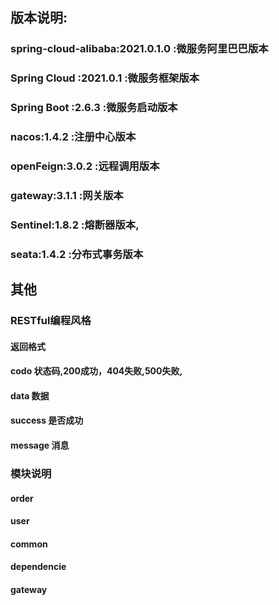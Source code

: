 ## 版本说明:
### spring-cloud-alibaba:2021.0.1.0 :微服务阿里巴巴版本
### Spring Cloud :2021.0.1          :微服务框架版本
### Spring Boot :2.6.3              :微服务启动版本
### nacos:1.4.2                     :注册中心版本                     
### openFeign:3.0.2                 :远程调用版本
### gateway:3.1.1                   :网关版本
### Sentinel:1.8.2                  :熔断器版本,
### seata:1.4.2                     :分布式事务版本

## 其他
### RESTful编程风格
#### 返回格式
#### codo 状态码,200成功，404失败,500失败,
#### data 数据
#### success 是否成功
#### message  消息



### 模块说明
#### order 
#### user
#### common
#### dependencie
#### gateway